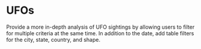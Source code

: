 # UFOs

Provide a more in-depth analysis of UFO sightings by allowing users to filter for multiple criteria at the same time. In addition to the date, add table filters for the city, state, country, and shape.
